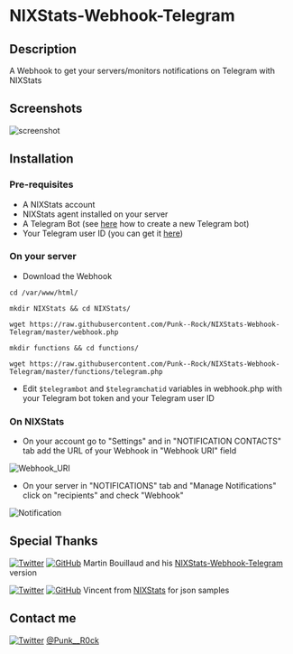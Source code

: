 # NIXStats-Webhook-Telegram

## Description

A Webhook to get your servers/monitors notifications on Telegram with NIXStats

## Screenshots

![screenshot](http://i.imgur.com/0UGfmlH.png)

## Installation

### Pre-requisites

- A NIXStats account
- NIXStats agent installed on your server
- A Telegram Bot (see [here](https://core.telegram.org/bots#creating-a-new-bot) how to create a new Telegram bot)
- Your Telegram user ID (you can get it [here](https://telegram.me/myidbot))

### On your server

- Download the Webhook

```shell
cd /var/www/html/

mkdir NIXStats && cd NIXStats/

wget https://raw.githubusercontent.com/Punk--Rock/NIXStats-Webhook-Telegram/master/webhook.php

mkdir functions && cd functions/

wget https://raw.githubusercontent.com/Punk--Rock/NIXStats-Webhook-Telegram/master/functions/telegram.php
```

- Edit ```$telegrambot``` and ```$telegramchatid``` variables in webhook.php with your Telegram bot token and your Telegram user ID

### On NIXStats

- On your account go to "Settings" and in "NOTIFICATION CONTACTS" tab add the URL of your Webhook in "Webhook URI" field

![Webhook_URI](http://i.imgur.com/4kQd93E.png)

- On your server in "NOTIFICATIONS" tab and "Manage Notifications" click on "recipients" and check "Webhook"

![Notification](http://i.imgur.com/VWvJehU.png)

## Special Thanks

[![Twitter](https://cdn1.iconfinder.com/data/icons/logotypes/32/twitter-24.png)](https://twitter.com/Bilyb0y) [![GitHub](https://cdn0.iconfinder.com/data/icons/octicons/1024/mark-github-24.png)](https://github.com/bilyboy785/) Martin Bouillaud and his [NIXStats-Webhook-Telegram](https://github.com/bilyboy785/nixstats-webhook-telegram) version

[![Twitter](https://cdn1.iconfinder.com/data/icons/logotypes/32/twitter-24.png)](https://twitter.com/nixstats) [![GitHub](https://cdn0.iconfinder.com/data/icons/octicons/1024/mark-github-24.png)](https://github.com/NIXStats) Vincent from [NIXStats](https://nixstats.com) for json samples

## Contact me

[![Twitter](https://cdn1.iconfinder.com/data/icons/logotypes/32/twitter-24.png)](https://twitter.com/Punk__R0ck) [@Punk__R0ck](https://twitter.com/Punk__R0ck)
